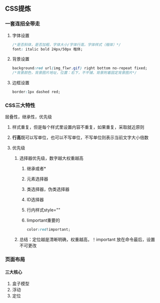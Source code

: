 ## CSS提炼

### 一套连招全带走

1. 字体设置

   ```css
   /*是否斜体，是否加粗，字体大小/字体行高，字体样式（楷体）*/
   font: italic bold 24px/50px 楷体;
   ```

2. 背景设置

   ```css
   background:red url(img_flwr.gif) right bottom no-repeat fixed;
   /*背景颜色，背景图片地址，位置：右下，不平铺，背景附着固定背景图片*/
   ```

3. 边框设置

   ```css
   border:1px dashed red;
   ```


### CSS三大特性

层叠性，继承性，优先级

1. 样式重复，但是每个样式里设置内容不重复，如果重复，采取就近原则

2. **行高**既可以写单位，也可以不写单位，不写单位则表示当前文字大小倍数

3. 优先级

   1. 选择器优先级，数字越大权重越高

      1. 继承或者*

      2. 元素选择器

      3. 类选择器，伪类选择器

      4. ID选择器

      5. 行内样式style=""

      6. limportant重要的

         ```css
         color:red!important;
         ```

   2. 总结：定位越是清晰明确，权重越高，！important 放在命令最后，设置不可更改

### 页面布局

#### 三大核心

1. 盒子模型
2. 浮动
3. 定位